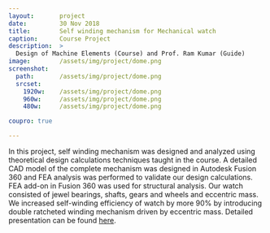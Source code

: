 ```yaml
---
layout:       project
date:         30 Nov 2018
title:        Self winding mechanism for Mechanical watch
caption:      Course Project
description:  >
  Design of Machine Elements (Course) and Prof. Ram Kumar (Guide)
image:        /assets/img/project/dome.png
screenshot:
  path:       /assets/img/project/dome.png
  srcset:
    1920w:    /assets/img/project/dome.png
    960w:     /assets/img/project/dome.png
    480w:     /assets/img/project/dome.png

coupro: true

---
```


In this project, self winding mechanism was designed and analyzed using theoretical design calculations techniques taught in the course. A detailed CAD model of the complete mechanism was designed in Autodesk Fusion 360 and FEA analysis was performed to validate our design calculations. FEA add-on in Fusion 360 was used for structural analysis. Our watch consisted of jewel bearings, shafts, gears and wheels and eccentric mass. We increased self-winding efficiency of watch by more 90% by introducing double ratcheted winding mechanism driven by eccentric mass. Detailed presentation can be found [here](/assets/dome_ppt.pdf). 

